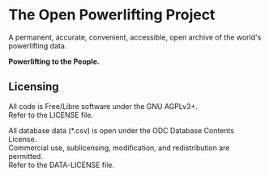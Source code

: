 # The Open Powerlifting Project

A permanent, accurate, convenient, accessible, open archive of the world's powerlifting data.

**Powerlifting to the People.**

## Licensing

All code is Free/Libre software under the GNU AGPLv3+.<br/>
Refer to the LICENSE file.

All database data (\*.csv) is open under the ODC Database Contents License.<br/>
Commercial use, sublicensing, modification, and redistribution are permitted.<br/>
Refer to the DATA-LICENSE file.
